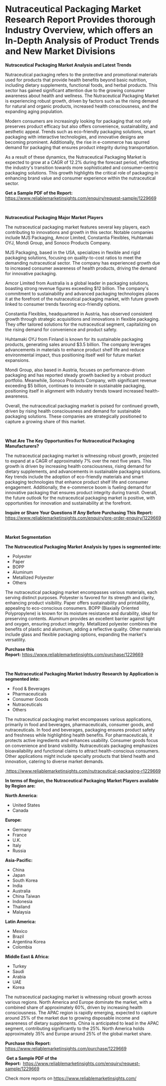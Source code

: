 <p><h1>Nutraceutical Packaging Market Research Report Provides thorough Industry Overview, which offers an In-Depth Analysis of Product Trends and New Market Divisions</h1></p><p><strong>Nutraceutical Packaging Market Analysis and Latest Trends</strong></p>
<p><p>Nutraceutical packaging refers to the protective and promotional materials used for products that provide health benefits beyond basic nutrition, including dietary supplements, functional foods, and herbal products. This sector has gained significant attention due to the growing consumer awareness about health and wellness. The Nutraceutical Packaging Market is experiencing robust growth, driven by factors such as the rising demand for natural and organic products, increased health consciousness, and the expanding aging population. </p><p>Modern consumers are increasingly looking for packaging that not only preserves product efficacy but also offers convenience, sustainability, and aesthetic appeal. Trends such as eco-friendly packaging solutions, smart packaging with interactive technologies, and innovative designs are becoming prominent. Additionally, the rise in e-commerce has spurred demand for packaging that ensures product integrity during transportation. </p><p>As a result of these dynamics, the Nutraceutical Packaging Market is expected to grow at a CAGR of 12.2% during the forecast period, reflecting the industry's transition towards more sophisticated and consumer-centric packaging solutions. This growth highlights the critical role of packaging in enhancing brand value and consumer experience within the nutraceutical sector.</p></p>
<p><strong>Get a Sample PDF of the Report:&nbsp;</strong> <a href="https://www.reliablemarketinsights.com/enquiry/request-sample/1229669?utm_campaign=1938&utm_medium=2&utm_source=Github&utm_content=ia&utm_term=30012025&utm_id=nutraceutical-packaging">https://www.reliablemarketinsights.com/enquiry/request-sample/1229669</a></p>
<p>&nbsp;</p>
<p><strong>Nutraceutical Packaging Major Market Players</strong></p>
<p><p>The nutraceutical packaging market features several key players, each contributing to innovations and growth in this sector. Notable companies include MJS Packaging, Amcor Limited, Constantia Flexibles, Huhtamaki OYJ, Mondi Group, and Sonoco Products Company.</p><p>MJS Packaging, based in the USA, specializes in flexible and rigid packaging solutions, focusing on quality-to-cost ratios to meet the demanding nutraceutical sector. The company has experienced growth due to increased consumer awareness of health products, driving the demand for innovative packaging.</p><p>Amcor Limited from Australia is a global leader in packaging solutions, boasting strong revenue figures exceeding $12 billion. The company's commitment to sustainability and advanced packaging technologies places it at the forefront of the nutraceutical packaging market, with future growth linked to consumer trends favoring eco-friendly options.</p><p>Constantia Flexibles, headquartered in Austria, has observed consistent growth through strategic acquisitions and innovations in flexible packaging. They offer tailored solutions for the nutraceutical segment, capitalizing on the rising demand for convenience and product safety.</p><p>Huhtamaki OYJ from Finland is known for its sustainable packaging products, generating sales around $3.5 billion. The company leverages advancements in materials to enhance product shelf life and reduce environmental impact, thus positioning itself well for future market expansions.</p><p>Mondi Group, also based in Austria, focuses on performance-driven packaging and has reported steady growth backed by a robust product portfolio. Meanwhile, Sonoco Products Company, with significant revenue exceeding $5 billion, continues to innovate in sustainable packaging, positioning itself in alignment with industry trends toward increased health-awareness.</p><p>Overall, the nutraceutical packaging market is poised for continued growth, driven by rising health consciousness and demand for sustainable packaging solutions. These companies are strategically positioned to capture a growing share of this market.</p></p>
<p>&nbsp;</p>
<p><strong>What Are The Key Opportunities For Nutraceutical Packaging Manufacturers?</strong></p>
<p><p>The nutraceutical packaging market is witnessing robust growth, projected to expand at a CAGR of approximately 7% over the next five years. This growth is driven by increasing health consciousness, rising demand for dietary supplements, and advancements in sustainable packaging solutions. Key trends include the adoption of eco-friendly materials and smart packaging technologies that enhance product shelf life and consumer engagement. Additionally, the e-commerce boom is fueling demand for innovative packaging that ensures product integrity during transit. Overall, the future outlook for the nutraceutical packaging market is positive, with opportunities for innovation and sustainability at the forefront.</p></p>
<p><strong>Inquire or Share Your Questions If Any Before Purchasing This Report:</strong> <a href="https://www.reliablemarketinsights.com/enquiry/pre-order-enquiry/1229669?utm_campaign=1938&utm_medium=2&utm_source=Github&utm_content=ia&utm_term=30012025&utm_id=nutraceutical-packaging">https://www.reliablemarketinsights.com/enquiry/pre-order-enquiry/1229669</a></p>
<p>&nbsp;</p>
<p><strong>Market Segmentation</strong></p>
<p><strong>The Nutraceutical Packaging Market Analysis by types is segmented into:</strong></p>
<p><ul><li>Polyester</li><li>Paper</li><li>BOPP</li><li>Aluminum</li><li>Metallized Polyester</li><li>Others</li></ul></p>
<p><p>The nutraceutical packaging market encompasses various materials, each serving distinct purposes. Polyester is favored for its strength and clarity, enhancing product visibility. Paper offers sustainability and printability, appealing to eco-conscious consumers. BOPP (Biaxially Oriented Polypropylene) is known for its moisture resistance and durability, ideal for preserving contents. Aluminum provides an excellent barrier against light and oxygen, ensuring product integrity. Metallized polyester combines the benefits of plastic and aluminum, adding a reflective quality. Other materials include glass and flexible packaging options, expanding the market's versatility.</p></p>
<p><strong>Purchase this Report:&nbsp;</strong><a href="https://www.reliablemarketinsights.com/purchase/1229669?utm_campaign=1938&utm_medium=2&utm_source=Github&utm_content=ia&utm_term=30012025&utm_id=nutraceutical-packaging">https://www.reliablemarketinsights.com/purchase/1229669</a></p>
<p>&nbsp;</p>
<p><strong>The Nutraceutical Packaging Market Industry Research by Application is segmented into:</strong></p>
<p><ul><li>Food & Beverages</li><li>Pharmaceuticals</li><li>Consumer Goods</li><li>Nutraceuticals</li><li>Others</li></ul></p>
<p><p>The nutraceutical packaging market encompasses various applications, primarily in food and beverages, pharmaceuticals, consumer goods, and nutraceuticals. In food and beverages, packaging ensures product safety and freshness while highlighting health benefits. For pharmaceuticals, it protects active ingredients and enhances usability. Consumer goods focus on convenience and brand visibility. Nutraceuticals packaging emphasizes bioavailability and functional claims to attract health-conscious consumers. Other applications might include specialty products that blend health and innovation, catering to diverse market demands.</p></p>
<p><a href="https://www.reliablemarketinsights.com/nutraceutical-packaging-r1229669?utm_campaign=1938&utm_medium=2&utm_source=Github&utm_content=ia&utm_term=30012025&utm_id=nutraceutical-packaging">&nbsp;https://www.reliablemarketinsights.com/nutraceutical-packaging-r1229669</a></p>
<p><strong>In terms of Region, the Nutraceutical Packaging Market Players available by Region are:</strong></p>
<p>
    <p> <strong> North America: </strong>
        <ul>
            <li>United States</li>
            <li>Canada</li>
        </ul>
        </p> 
    <p> <strong> Europe: </strong>
        <ul>
            <li>Germany</li>
            <li>France</li>
            <li>U.K.</li>
            <li>Italy</li>
            <li>Russia</li>
        </ul>
        </p> 
    <p> <strong> Asia-Pacific: </strong>
        <ul>
            <li>China</li>
            <li>Japan</li>
            <li>South Korea</li>
            <li>India</li>
            <li>Australia</li>
            <li>China Taiwan</li>
            <li>Indonesia</li>
            <li>Thailand</li>
            <li>Malaysia</li>
        </ul>
        </p> 
    <p> <strong> Latin America: </strong>
        <ul>
            <li>Mexico</li>
            <li>Brazil</li>
            <li>Argentina Korea</li>
            <li>Colombia</li>
        </ul>
        </p> 
    <p> <strong> Middle East & Africa: </strong>
        <ul>
            <li>Turkey</li>
            <li>Saudi</li>
            <li>Arabia</li>
            <li>UAE</li>
            <li>Korea</li>
        </ul>
    </p>
    </p>
<p><p>The nutraceutical packaging market is witnessing robust growth across various regions. North America and Europe dominate the market, with a combined share of approximately 60%, driven by increasing health consciousness. The APAC region is rapidly emerging, expected to capture around 25% of the market due to growing disposable income and awareness of dietary supplements. China is anticipated to lead in the APAC segment, contributing significantly to the 25%. North America holds approximately 35% and Europe around 25% of the global market share.</p></p>
<p><strong>Purchase this Report: </strong><a href="https://www.reliablemarketinsights.com/purchase/1229669?utm_campaign=1938&utm_medium=2&utm_source=Github&utm_content=ia&utm_term=30012025&utm_id=nutraceutical-packaging">https://www.reliablemarketinsights.com/purchase/1229669</a></p>
<p>&nbsp;<strong>Get a Sample PDF of the Report:&nbsp;&nbsp;</strong><a href="https://www.reliablemarketinsights.com/enquiry/request-sample/1229669?utm_campaign=1938&utm_medium=2&utm_source=Github&utm_content=ia&utm_term=30012025&utm_id=nutraceutical-packaging">https://www.reliablemarketinsights.com/enquiry/request-sample/1229669</a></p>
<p><strong></strong></p>
<p>Check more reports on <a href="https://www.reliablemarketinsights.com/?utm_campaign=1938&utm_medium=2&utm_source=Github&utm_content=ia&utm_term=30012025&utm_id=nutraceutical-packaging">https://www.reliablemarketinsights.com/</a></p>